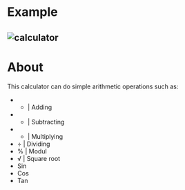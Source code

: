 # Example 
![calculator](https://user-images.githubusercontent.com/9008571/117361085-df17e500-aeb9-11eb-8d1c-d6ec06a53084.gif)
---
# About
This calculator can do simple arithmetic operations such as:
* + | Adding 
* - | Subtracting 
* * | Multiplying
* ÷ | Dividing
* % | Modul
* √ | Square root
* Sin
* Cos
* Tan
